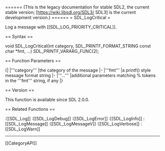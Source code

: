 ====== (This is the legacy documentation for stable SDL2, the current stable version; [https://wiki.libsdl.org/SDL3/ SDL3] is the current development version.) ======
= SDL_LogCritical =

Log a message with [[SDL_LOG_PRIORITY_CRITICAL]].

== Syntax ==

<syntaxhighlight lang='c'>
void SDL_LogCritical(int category, SDL_PRINTF_FORMAT_STRING const char *fmt, ...) SDL_PRINTF_VARARG_FUNC(2);
</syntaxhighlight>

== Function Parameters ==

{|
|'''category'''
|the category of the message
|-
|'''fmt'''
|a printf() style message format string
|-
|'''...'''
|additional parameters matching % tokens in the '''fmt''' string, if any
|}

== Version ==

This function is available since SDL 2.0.0.

== Related Functions ==

:[[SDL_Log]]
:[[SDL_LogDebug]]
:[[SDL_LogError]]
:[[SDL_LogInfo]]
:[[SDL_LogMessage]]
:[[SDL_LogMessageV]]
:[[SDL_LogVerbose]]
:[[SDL_LogWarn]]

----
[[CategoryAPI]]


